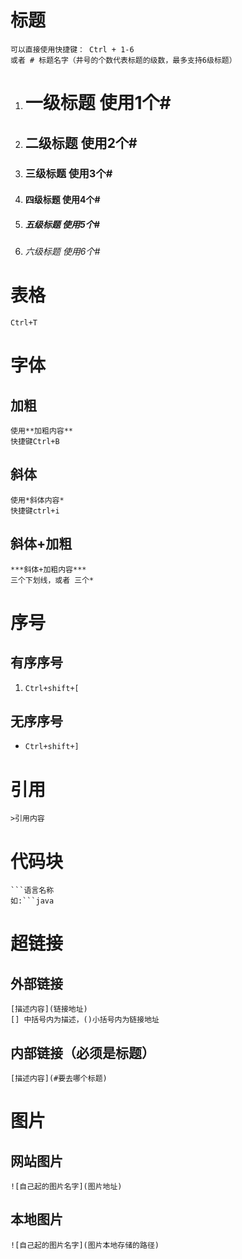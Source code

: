 # 标题

	可以直接使用快捷键： Ctrl + 1-6
	或者 # 标题名字（井号的个数代表标题的级数，最多支持6级标题）

1. # 一级标题 使用1个#

2. ## 二级标题 使用2个#

3. ### 三级标题 使用3个#

4. #### 四级标题 使用4个#

5. ##### 五级标题 使用5个#

6. ###### 六级标题 使用6个#

# 表格

```
Ctrl+T
```



# 字体

## 加粗

```
使用**加粗内容** 
快捷键Ctrl+B
```

## 斜体

```
使用*斜体内容* 
快捷键ctrl+i
```

## 斜体+加粗

```
***斜体+加粗内容*** 
三个下划线，或者 三个* 
```

# 序号

## 有序序号

1. ```
   Ctrl+shift+[
   ```

## 无序序号

- ```
  Ctrl+shift+]
  ```

# 引用

```
>引用内容
```

# 代码块

```
```语言名称
如:```java
```

# 超链接

## 外部链接

```
[描述内容](链接地址)
[] 中括号内为描述，()小括号内为链接地址
```

## 内部链接（必须是标题）

```
[描述内容](#要去哪个标题)
```

# 图片

## 网站图片

```
![自己起的图片名字](图片地址)
```

## 本地图片

```
![自己起的图片名字](图片本地存储的路径)
```

